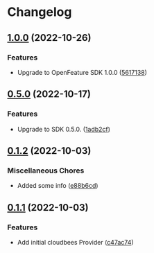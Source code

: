 # Changelog

## [1.0.0](https://github.com/rollout/cloudbees-openfeature-provider-dotnet/compare/v0.5.0...v1.0.0) (2022-10-26)


### Features

* Upgrade to OpenFeature SDK 1.0.0 ([5617138](https://github.com/rollout/cloudbees-openfeature-provider-dotnet/commit/56171380e5ebf4647679148f587b04ed5e0f10a1))

## [0.5.0](https://github.com/rollout/cloudbees-openfeature-provider-dotnet/compare/v0.1.2...v0.5.0) (2022-10-17)


### Features

* Upgrade to SDK 0.5.0. ([1adb2cf](https://github.com/rollout/cloudbees-openfeature-provider-dotnet/commit/1adb2cf4d57e47898a733c491578904b16a16b33))

## [0.1.2](https://github.com/rollout/cloudbees-openfeature-provider-dotnet/compare/v0.1.1...v0.1.2) (2022-10-03)


### Miscellaneous Chores

* Added some info ([e88b6cd](https://github.com/rollout/cloudbees-openfeature-provider-dotnet/commit/e88b6cdb622ed6c100f6fb33bf201316b3ebf70a))

## [0.1.1](https://github.com/rollout/cloudbees-openfeature-provider-dotnet/compare/v0.1.0...v0.1.1) (2022-10-03)


### Features

* Add initial cloudbees Provider ([c47ac74](https://github.com/rollout/cloudbees-openfeature-provider-dotnet/commit/c47ac744ad94e26177985a0e019ba48986aea930))
